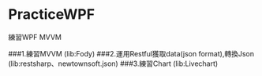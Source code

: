 # PracticeWPF
練習WPF MVVM

###1.練習MVVM (lib:Fody)
###2.運用Restful獲取data(json format),轉換Json (lib:restsharp、newtownsoft.json)
###3.練習Chart (lib:Livechart)
